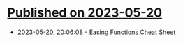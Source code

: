 # [Published on 2023-05-20](index.md)

* [2023-05-20, 20:06:08](https://lobste.rs/s/zlsghj/easing_functions_cheat_sheet) - [Easing Functions Cheat Sheet](https://easings.net/)
